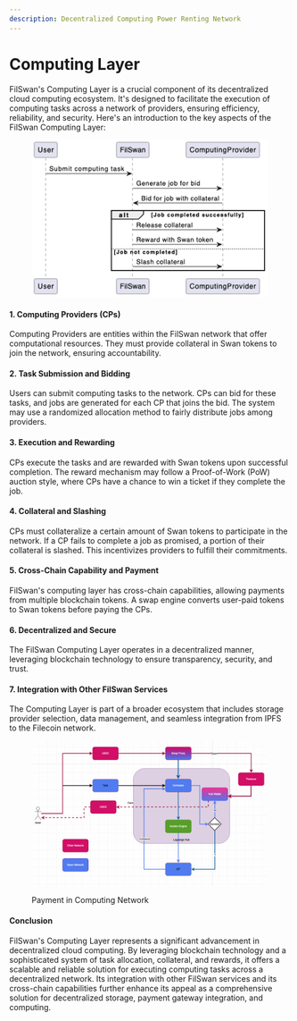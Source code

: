 ```yaml
---
description: Decentralized Computing Power Renting Network
---
```


# Computing Layer

FilSwan's Computing Layer is a crucial component of its decentralized cloud computing ecosystem. It's designed to facilitate the execution of computing tasks across a network of providers, ensuring efficiency, reliability, and security. Here's an introduction to the key aspects of the FilSwan Computing Layer:

<figure><img src="../../.gitbook/assets/image (49).png" alt=""><figcaption></figcaption></figure>

#### 1. **Computing Providers (CPs)**

Computing Providers are entities within the FilSwan network that offer computational resources. They must provide collateral in Swan tokens to join the network, ensuring accountability.

#### 2. **Task Submission and Bidding**

Users can submit computing tasks to the network. CPs can bid for these tasks, and jobs are generated for each CP that joins the bid. The system may use a randomized allocation method to fairly distribute jobs among providers.

#### 3. **Execution and Rewarding**

CPs execute the tasks and are rewarded with Swan tokens upon successful completion. The reward mechanism may follow a Proof-of-Work (PoW) auction style, where CPs have a chance to win a ticket if they complete the job.

#### 4. **Collateral and Slashing**

CPs must collateralize a certain amount of Swan tokens to participate in the network. If a CP fails to complete a job as promised, a portion of their collateral is slashed. This incentivizes providers to fulfill their commitments.

#### 5. **Cross-Chain Capability and Payment**

FilSwan's computing layer has cross-chain capabilities, allowing payments from multiple blockchain tokens. A swap engine converts user-paid tokens to Swan tokens before paying the CPs.

#### 6. **Decentralized and Secure**

The FilSwan Computing Layer operates in a decentralized manner, leveraging blockchain technology to ensure transparency, security, and trust.

#### 7. **Integration with Other FilSwan Services**

The Computing Layer is part of a broader ecosystem that includes storage provider selection, data management, and seamless integration from IPFS to the Filecoin network.

<figure><img src="../../.gitbook/assets/image (2).png" alt=""><figcaption><p>Payment in Computing Network</p></figcaption></figure>

#### Conclusion

FilSwan's Computing Layer represents a significant advancement in decentralized cloud computing. By leveraging blockchain technology and a sophisticated system of task allocation, collateral, and rewards, it offers a scalable and reliable solution for executing computing tasks across a decentralized network. Its integration with other FilSwan services and its cross-chain capabilities further enhance its appeal as a comprehensive solution for decentralized storage, payment gateway integration, and computing.
